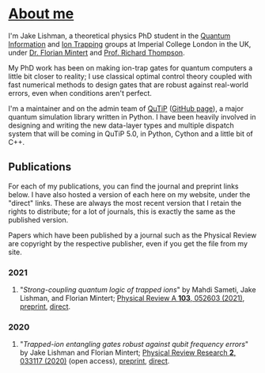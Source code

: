 # [About me](${about})

I'm Jake Lishman, a theoretical physics PhD student in the
[Quantum Information][qi] and [Ion Trapping][ions] groups at Imperial College
London in the UK, under [Dr.  Florian Mintert][flo] and
[Prof. Richard Thompson][richard].

My PhD work has been on making ion-trap gates for quantum computers a little bit
closer to reality; I use classical optimal control theory coupled with fast
numerical methods to design gates that are robust against real-world errors,
even when conditions aren't perfect.

I'm a maintainer and on the admin team of [QuTiP][qutip] ([GitHub
page][qutip-gh]), a major quantum simulation library written in Python.  I have
been heavily involved in designing and writing the new data-layer types and
multiple dispatch system that will be coming in QuTiP 5.0, in Python, Cython and
a little bit of C++.

[qi]: https://www.imperial.ac.uk/quantum-engineering-science-technology/research/quantum-information/
[ions]: http://www.imperial.ac.uk/ion-trapping
[flo]: https://www.imperial.ac.uk/people/f.mintert
[richard]: https://www.imperial.ac.uk/people/r.thompson
[qutip]: https://qutip.org/
[qutip-gh]: https://github.com/qutip/qutip


## Publications

For each of my publications, you can find the journal and preprint links below.
I have also hosted a version of each here on my website, under the "direct" links.
These are always the most recent version that I retain the rights to distribute; for a lot of journals, this is exactly the same as the published version.

Papers which have been published by a journal such as the Physical Review are copyright by the respective publisher, even if you get the file from my site.

### 2021

  1. "_Strong-coupling quantum logic of trapped ions_" by Mahdi Sameti, Jake
     Lishman, and Florian Mintert;
     [Physical Review A **103**, 052603 (2021)][Sameti2021], [preprint][Sameti2021pre], [direct][Sameti2021direct].

### 2020

  1. "_Trapped-ion entangling gates robust against qubit frequency errors_" by
     Jake Lishman and Florian Mintert;
     [Physical Review Research **2**, 033117 (2020)][Lishman2020] (open access),
     [preprint][Lishman2020pre], [direct][Lishman2020direct].

[Sameti2021]: https://doi.org/10.1103/PhysRevA.103.052603
[Sameti2021pre]: https://arxiv.org/abs/2003.11718
[Sameti2021direct]: ${about}/direct_sameti2021.pdf

[Lishman2020]: https://doi.org/10.1103/PhysRevResearch.2.033117
[Lishman2020pre]: https://arxiv.org/abs/2004.07253
[Lishman2020direct]: ${about}/direct_lishman2020.pdf
